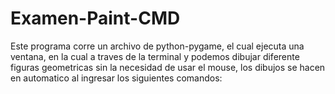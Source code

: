 # Examen-Paint-CMD
Este programa corre un archivo de python-pygame, el cual 
ejecuta una ventana, en la cual a traves de la terminal y
podemos dibujar diferente figuras geometricas sin la necesidad 
de usar el mouse, los dibujos se hacen en automatico al ingresar 
los siguientes comandos: 
